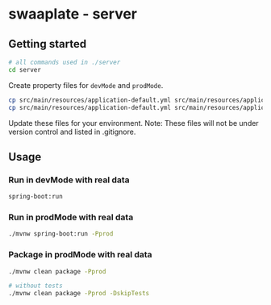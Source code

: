 # swaaplate - server

## Getting started

```bash
# all commands used in ./server
cd server
```

Create property files for `devMode` and `prodMode`.

```bash
cp src/main/resources/application-default.yml src/main/resources/application-dev.yml
cp src/main/resources/application-default.yml src/main/resources/application-prod.yml
```

Update these files for your environment.
Note: These files will not be under version control and listed in .gitignore.

## Usage

### Run in devMode with real data

```bash
spring-boot:run
```

### Run in prodMode with real data

```bash
./mvnw spring-boot:run -Pprod
```

### Package in prodMode with real data

```bash
./mvnw clean package -Pprod

# without tests
./mvnw clean package -Pprod -DskipTests
```
